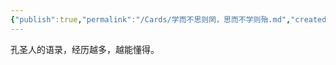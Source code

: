 ```yaml
---
{"publish":true,"permalink":"/Cards/学而不思则罔，思而不学则殆.md","created":"2025-07-29T23:04:09.882+08:00","modified":"2025-07-29T23:04:09.883+08:00","cssclasses":""}
---
```



孔圣人的语录，经历越多，越能懂得。
